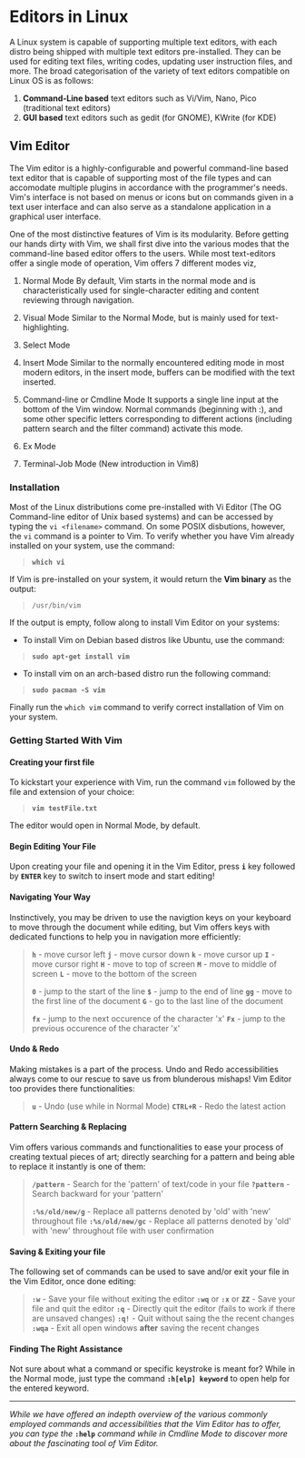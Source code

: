 # Editors in Linux
A Linux system is capable of supporting multiple text editors, with each distro being shipped with multiple text editors pre-installed. They can be used for editing text files, writing codes, updating user instruction files, and more. 
The broad categorisation of the variety of text editors compatible on Linux OS is as follows: 
1. **Command-Line based** text editors such as Vi/Vim, Nano, Pico (traditional text editors) 
2. **GUI based** text editors such as gedit (for GNOME), KWrite (for KDE)

## Vim Editor
The Vim editor is a highly-configurable and powerful command-line based text editor that is capable of supporting most of the file types and can accomodate multiple plugins in accordance with the programmer's needs.
Vim's interface is not based on menus or icons but on commands given in a text user interface and can also serve as a standalone application in a graphical user interface.

One of the most distinctive features of Vim is its modularity. Before getting our hands dirty with Vim, we shall first dive into the various modes that the command-line based editor offers to the users.
While most text-editors offer a single mode of operation, Vim offers 7 different modes viz,
1. Normal Mode
By default, Vim starts in the normal mode and is characteristically used for single-character editing and content reviewing through navigation.
2. Visual Mode
Similar to the Normal Mode, but is mainly used for text-highlighting.
3. Select Mode

4. Insert Mode
Similar to the normally encountered editing mode in most modern editors, in the insert mode, buffers can be modified with the text inserted.
5. Command-line or Cmdline Mode
It supports a single line input at the bottom of the Vim window. Normal commands (beginning with :), and some other specific letters corresponding to different actions (including pattern search and the filter command) activate this mode.
7. Ex Mode
8. Terminal-Job Mode (New introduction in Vim8)

###  Installation
Most of the Linux distributions come pre-installed with Vi Editor (The OG Command-line editor of Unix based systems) and can be accessed by typing the `vi <filename>` command. On some POSIX disbutions, however, the `vi` command is a pointer to Vim.
To verify whether you have Vim already installed on your system, use the command: 
> **`which vi`**

If Vim is pre-installed on your system, it would return the **Vim binary** as the output:
> `/usr/bin/vim`

If the output is empty, follow along to install Vim Editor on your systems: 
- To install Vim on Debian based distros like Ubuntu, use the command:
> **`sudo apt-get install vim`**
- To install vim on an arch-based distro run the following command:
> **`sudo pacman -S vim`**

Finally run the `which vim` command to verify correct installation of Vim on your system.

### Getting Started With Vim
 
#### Creating your first file
To kickstart your experience with Vim, run the command `vim` followed by the file and extension of your choice: 
> **`vim testFile.txt`**

The editor would open in Normal Mode, by default.

#### Begin Editing Your File
Upon creating your file and opening it in the Vim Editor, press **`i`** key followed by **`ENTER`** key to switch to insert mode and start editing!

#### Navigating Your Way 
Instinctively, you may be driven to use the navigtion keys on your keyboard to move through the document while editing, but Vim offers keys with dedicated functions to help you in navigation more efficiently:
>   **`h`**  - move cursor left
>  **`j`**  - move cursor down
>   **`k`**  - move cursor up
>   **`I`**  - move cursor right
>   **`H`**  - move to top of screen
>  **`M`** - move to middle of screen
>  **`L`** - move to the bottom of the screen
>
> **`0`** - jump to the start of the line
> **`$`** - jump to the end of line
> **`gg`** - move to the first line of the document
> **`G`** - go to the last line of the document
> 
> **`fx`** - jump to the next occurence of the character 'x'
> **`Fx`** - jump to the previous occurence of the character 'x' 

#### Undo & Redo
Making mistakes is a part of the process. Undo and Redo accessibilities always come to our rescue to save us from blunderous mishaps!
Vim Editor too provides there functionalities:
> **`u`** - Undo (use while in Normal Mode)
> **`CTRL+R`** - Redo the latest action

#### Pattern Searching & Replacing
Vim offers various commands and functionalities to ease your process of creating textual pieces of art; directly searching for a pattern and being able to replace it instantly is one of them:
> **`/pattern`** - Search for the 'pattern' of text/code in your file
> **`?pattern`** - Search backward for your 'pattern'
>
>  **`:%s/old/new/g`**  - Replace all patterns denoted by 'old' with 'new' throughout file
>**`:%s/old/new/gc`** - Replace all patterns denoted by 'old' with 'new' throughout file with user confirmation

#### Saving & Exiting your file
The following set of commands can be used to save and/or exit your file in the Vim Editor, once done editing:
> **`:w`** - Save your file without exiting the editor
> **`:wq`** or **`:x`** or **`ZZ`** - Save your file and quit the editor
> **`:q`** - Directly quit the editor (fails to work if there are unsaved changes)
> **`:q!`** - Quit without saing the the recent changes
> **`:wqa`** - Exit all open windows **after** saving the recent changes 

#### Finding The Right Assistance
Not sure about what a command or specific keystroke is meant for? While in the Normal mode, just type the command **`:h[elp] keyword`** to open help for the entered keyword. 

---
*While we have offered an indepth overview of the various commonly employed commands and accessibilities that the Vim Editor has to offer, you can type the* **`:help`** *command while in Cmdline Mode to discover more about the fascinating tool of Vim Editor.*
